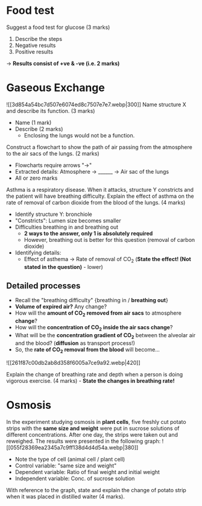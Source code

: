 # Food test
Suggest a food test for glucose (3 marks)
1. Describe the steps
2. Negative results
3. Positive results

→ **Results consist of +ve & -ve (i.e. 2 marks)**

# Gaseous Exchange
![[3d854a54bc7d507e6074ed8c7507e7e7.webp|300]]
Name structure X and describe its function. (3 marks)
- Name (1 mark)
- Describe (2 marks)
	- Enclosing the lungs would not be a function.

Construct a flowchart to show the path of air passing from the atmosphere to the air sacs of the lungs. (2 marks)
- Flowcharts require arrows "→"
- Extracted details: Atmosphere → ______ → Air sac of the lungs
- All or zero marks

Asthma is a respiratory disease. When it attacks, structure Y constricts and the patient will have breathing difficulty. Explain the effect of asthma on the rate of removal of carbon dioxide from the blood of the lungs. (4 marks)
- Identify structure Y: bronchiole
- "Constricts": Lumen size becomes smaller
- Difficulties breathing in and breathing out
	- **2 ways to the answer, only 1 is absolutely required**
	- However, breathing out is better for this question (removal of carbon dioxide)
- Identifying details:
	- Effect of asthema → Rate of removal of CO<sub>2</sub> (**State the effect! (Not stated in the question)** - lower)
## Detailed processes
- Recall the "breathing difficulty" {breathing in / **breathing out**}
- **Volume of expired air?** Any change?
- How will the **amount of CO<sub>2</sub> removed from air sacs** to atmosphere **change**?
- How will the **concentration of CO<sub>2</sub> inside the air sacs change**?
- What will be the **concentration gradient of CO<sub>2</sub>** between the alveolar air and the blood? (**diffusion** as transport process!)
- So, the **rate of CO<sub>2</sub> removal from the blood** will become...

![[261f87c00db2ab8d358f6005a7ce9a92.webp|420]]

 Explain the change of breathing rate and depth when a person is doing vigorous exercise. (4 marks)
	- **State the changes in breathing rate!**

# Osmosis
In the experiment studying osmosis in **plant cells**, five freshly cut potato strips with the **same size and weight** were put in sucrose solutions of different concentrations. After one day, the strips were taken out and reweighed. The results were presented in the following graph:
![[055f28369ea2345a7c9ff138d4d4d54a.webp|380]]
- Note the type of cell (animal cell / plant cell)
- Control variable: "same size and weight"
- Dependent variable: Ratio of final weight and initial weight
- Independent variable: Conc. of sucrose solution

With reference to the graph, state and explain the change of potato strip when it was placed in distilled waiter (4 marks).
